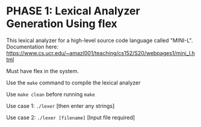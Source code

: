 # PHASE 1: Lexical Analyzer Generation Using flex

This lexical analyzer for a high-level source code language called "MINI-L". Documentation here: https://www.cs.ucr.edu/~amazl001/teaching/cs152/S20/webpages1/mini_l.html

Must have flex in the system. 

Use the `make` command to compile the lexical analyzer

Use `make clean` before running `make`

Use case 1:  `./lexer`
[then enter any strings]

Use case 2: `./lexer [filename]`
[Input file required]
